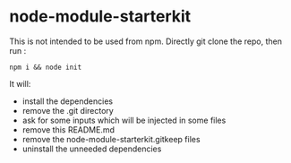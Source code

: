 node-module-starterkit
======================

This is not intended to be used from npm. Directly git clone the repo, then run :

```
npm i && node init
```

It will:

+ install the dependencies
+ remove the .git directory
+ ask for some inputs which will be injected in some files
+ remove this README.md
+ remove the node-module-starterkit.gitkeep files
+ uninstall the unneeded dependencies